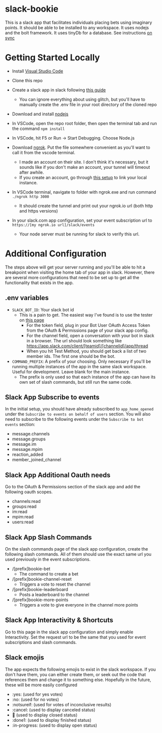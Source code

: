 # slack-bookie

This is a slack app that facilitates individuals placing bets using imaginary points. It should be able to be installed to any workspace. It uses nodejs and the bolt framework. It uses tinyDb for a database.
See instructions [on sync](https://sync.hudlnet.com/display/~greg.dick/Bookie+Slack+App+local+development)

# Getting Started Locally
 - Install [Visual Studio Code](https://code.visualstudio.com/download)
 - Clone this repo
 - Create a slack app in slack following [this guide](https://api.slack.com/tutorials/hello-world-bolt)
   - You can ignore everything about using glitch, but you'll have to manually create the .env file in your root directory of the cloned repo
 - Download and install [nodejs](https://nodejs.org/en/download/)
 
 - In VSCode, open the repo root folder, then open the terminal tab and run the command `npm install`
 - In VSCode, hit F5 or Run -> Start Debugging. Choose Node.js

 - Download [ngrok](https://ngrok.com/download). Put the file somewhere convenient as you'll want to call it from the vscode terminal.
   - I made an account on their site. I don't think it's necessary, but it sounds like if you don't make an account, your tunnel will timeout after awhile.
   - If you create an account, go through [this setup](https://dashboard.ngrok.com/get-started/setup) to link your local instance.

 - In VSCode terminal, navigate to folder with ngrok.exe and run command `./ngrok http 3000`
   - It should create the tunnel and print out your ngrok.io url (both http and https versions)
 - In your slack.com app configuration, set your event subscription url to `https://[my ngrok.io url]/slack/events`
   - Your node server must be running for slack to verify this url.

# Additional Configuration
The steps above will get your server running and you'll be able to hit a breakpoint when visiting the home tab of your app in slack. However, there are several more configurations that need to be set up to get all the functionality that exists in the app.

## .env variables
 - `SLACK_BOT_ID`: Your slack bot id
   - This is a pain to get. The easiest way I've found is to use the tester on [this page](https://api.slack.com/methods/conversations.members/test)
     - For the token field, plug in your Bot User OAuth Access Token from the OAuth & Permissions page of your slack app config.
     - For the channel field, open a conversation with your bot in slack in a browser. The url should look something like https://app.slack.com/client/[teamid]/[channelid]/app/thread
     - When you hit Test Method, you should get back a list of two member ids. The first one should be the bot.
 - `COMMAND_PREFIX`: A prefix of your choosing. Only necessary if you'll be running multiple instances of the app in the same slack workspace. Useful for development. Leave blank for the main instance.
   - The prefix is only used so that each instance of the app can have its own set of slash commands, but still run the same code.
  
## Slack App Subscribe to events
In the initial setup, you should have already subscribed to `app_home_opened` under the `Subscribe to events on behalf of users` section. You will also need to subscribe to the following events under the `Subscribe to bot events` section:
 - message.channels
 - message.groups
 - message.im
 - message.mpim
 - reaction_added
 - member_joined_channel
   
## Slack App Additional Oauth needs
Go to the OAuth & Permissions section of the slack app and add the following oauth scopes.
 - channels:read
 - groups:read
 - im:read
 - mpim:read
 - users:read
 
## Slack App Slash Commands
On the slash commands page of the slack app configuration, create the following slash commands. All of them should use the exact same url you used previously in the event subscriptions.
 - /[prefix]bookie-bet
   - The command to create a bet
 - /[prefix]bookie-channel-reset
   - Triggers a vote to reset the channel
 - /[prefix]bookie-leaderboard
   - Posts a leaderboard to the channel
 - /[prefix]bookie-more-points
   - Triggers a vote to give everyone in the channel more points
   
## Slack App Interactivity & Shortcuts
Go to this page in the slack app configuration and simply enable Interactivity. Set the request url to be the same that you used for event subscriptions and slash commands.

## Slack emojis
The app expects the following emojis to exist in the slack workspace. If you don't have them, you can either create them, or seek out the code that references them and change it to something else. Hopefully in the future, these will be more easily configured
 - :yes: (used for yes votes)
 - :no: (used for no votes)
 - :notsureif: (used for votes of inconclusive results)
 - :cancel: (used to display canceled status)
 - :closed_book: (used to display closed status)
 - :done1: (used to display finished status)
 - :in-progress: (used to display open status)
